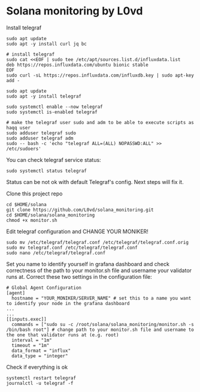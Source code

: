 # Solana monitoring by L0vd

Install telegraf
```
sudo apt update
sudo apt -y install curl jq bc
```
```
# install telegraf
sudo cat <<EOF | sudo tee /etc/apt/sources.list.d/influxdata.list
deb https://repos.influxdata.com/ubuntu bionic stable
EOF
sudo curl -sL https://repos.influxdata.com/influxdb.key | sudo apt-key add -

sudo apt update
sudo apt -y install telegraf
```
```
sudo systemctl enable --now telegraf
sudo systemctl is-enabled telegraf

# make the telegraf user sudo and adm to be able to execute scripts as haqq user
sudo adduser telegraf sudo
sudo adduser telegraf adm
sudo -- bash -c 'echo "telegraf ALL=(ALL) NOPASSWD:ALL" >> /etc/sudoers'
```
You can check telegraf service status:
```
sudo systemctl status telegraf
```
Status can be not ok with default Telegraf's config. Next steps will fix it.

Clone this project repo 
```
cd $HOME/solana
git clone https://github.com/L0vd/solana_monitoring.git
cd $HOME/solana/solana_monitoring
chmod +x monitor.sh
```

Edit telegraf configuration and CHANGE YOUR MONIKER!
```
sudo mv /etc/telegraf/telegraf.conf /etc/telegraf/telegraf.conf.orig
sudo mv telegraf.conf /etc/telegraf/telegraf.conf
sudo nano /etc/telegraf/telegraf.conf
```

Set you name to identify yourself in grafana dashboard and check correctness of the path to your monitor.sh file and username your validator runs at. Correct these two settings in the configuration file:
```
# Global Agent Configuration
[agent]
  hostname = "YOUR_MONIKER/SERVER_NAME" # set this to a name you want to identify your node in the grafana dashboard
...
...
[[inputs.exec]]
  commands = ["sudo su -c /root/solana/solana_monitoring/monitor.sh -s /bin/bash root"] # change path to your monitor.sh file and username to the one that validator runs at (e.g. root)
  interval = "1m"
  timeout = "1m"
  data_format = "influx"
  data_type = "integer"
```
Check if everything is ok
```
systemctl restart telegraf
journalctl -u telegraf -f
```
